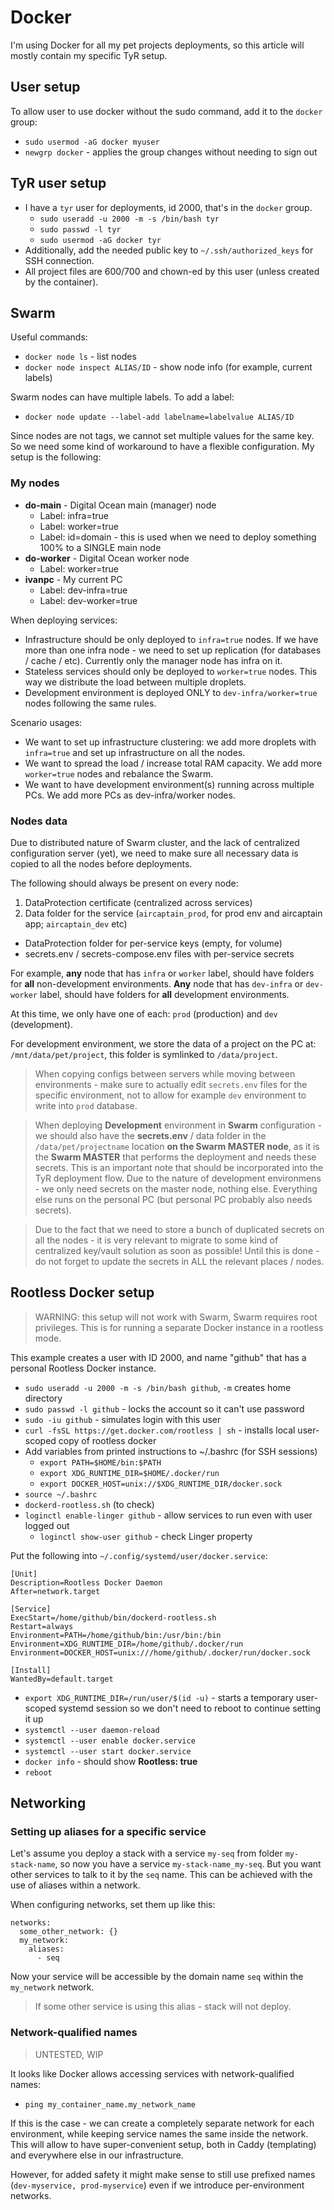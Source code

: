 # Docker

I'm using Docker for all my pet projects deployments, so this article will mostly contain my specific TyR setup.

## User setup

To allow user to use docker without the sudo command, add it to the `docker` group:

- `sudo usermod -aG docker myuser`
- `newgrp docker` - applies the group changes without needing to sign out

## TyR user setup

- I have a `tyr` user for deployments, id 2000, that's in the `docker` group.
    - `sudo useradd -u 2000 -m -s /bin/bash tyr`
    - `sudo passwd -l tyr`
    - `sudo usermod -aG docker tyr`
- Additionally, add the needed public key to `~/.ssh/authorized_keys` for SSH connection.
- All project files are 600/700 and chown-ed by this user (unless created by the container).

## Swarm

Useful commands:

- `docker node ls` - list nodes
- `docker node inspect ALIAS/ID` - show node info (for example, current labels)

Swarm nodes can have multiple labels. To add a label:

- `docker node update --label-add labelname=labelvalue ALIAS/ID`

Since nodes are not tags, we cannot set multiple values for the same key. So we need some kind of workaround to have a flexible configuration. My setup is the following:

### My nodes

- **do-main** - Digital Ocean main (manager) node
  - Label: infra=true
  - Label: worker=true
  - Label: id=domain - this is used when we need to deploy something 100% to a SINGLE main node
- **do-worker** - Digital Ocean worker node
  - Label: worker=true
- **ivanpc** - My current PC
  - Label: dev-infra=true
  - Label: dev-worker=true

When deploying services:

- Infrastructure should be only deployed to `infra=true` nodes. If we have more than one infra node - we need to set up replication (for databases / cache / etc). Currently only the manager node has infra on it.
- Stateless services should only be deployed to `worker=true` nodes. This way we distribute the load between multiple droplets.
- Development environment is deployed ONLY to `dev-infra/worker=true` nodes following the same rules.

Scenario usages:

- We want to set up infrastructure clustering: we add more droplets with `infra=true` and set up infrastructure on all the nodes.
- We want to spread the load / increase total RAM capacity. We add more `worker=true` nodes and rebalance the Swarm.
- We want to have development environment(s) running across multiple PCs. We add more PCs as dev-infra/worker nodes.

### Nodes data

Due to distributed nature of Swarm cluster, and the lack of centralized configuration server (yet), we need to make sure all necessary data is copied to all the nodes before deployments.

The following should always be present on every node:

1. DataProtection certificate (centralized across services)
2. Data folder for the service (`aircaptain_prod`, for prod env and aircaptain app; `aircaptain_dev` etc)
  - DataProtection folder for per-service keys (empty, for volume)
  - secrets.env / secrets-compose.env files with per-service secrets

For example, **any** node that has `infra` or `worker` label, should have folders for **all** non-development environments. **Any** node that has `dev-infra` or `dev-worker` label, should have folders for **all** development environments.

At this time, we only have one of each: `prod` (production) and `dev` (development).

For development environment, we store the data of a project on the PC at: `/mnt/data/pet/project`, this folder is symlinked to `/data/project`.

> When copying configs between servers while moving between environments - make sure to actually edit `secrets.env` files for the specific environment, not to allow for example `dev` environment to write into `prod` database.

> When deploying **Development** environment in **Swarm** configuration - we should also have the **secrets.env** / data folder in the `/data/pet/projectname` location **on the Swarm MASTER node**, as it is the **Swarm MASTER** that performs the deployment and needs these secrets. This is an important note that should be incorporated into the TyR deployment flow. Due to the nature of development environmens - we only need secrets on the master node, nothing else. Everything else runs on the personal PC (but personal PC probably also needs secrets).

> Due to the fact that we need to store a bunch of duplicated secrets on all the nodes - it is very relevant to migrate to some kind of centralized key/vault solution as soon as possible! Until this is done - do not forget to update the secrets in ALL the relevant places / nodes.

## Rootless Docker setup

> WARNING: this setup will not work with Swarm, Swarm requires root privileges. This is for running a separate Docker instance in a rootless mode.

This example creates a user with ID 2000, and name "github" that has a personal Rootless Docker instance.

- `sudo useradd -u 2000 -m -s /bin/bash github`, `-m` creates home directory
- `sudo passwd -l github` - locks the account so it can't use password
- `sudo -iu github` - simulates login with this user
- `curl -fsSL https://get.docker.com/rootless | sh` - installs local user-scoped copy of rootless docker
- Add variables from printed instructions to ~/.bashrc (for SSH sessions)
  - `export PATH=$HOME/bin:$PATH`
  - `export XDG_RUNTIME_DIR=$HOME/.docker/run`
  - `export DOCKER_HOST=unix://$XDG_RUNTIME_DIR/docker.sock`
- `source ~/.bashrc`
- `dockerd-rootless.sh` (to check)
- `loginctl enable-linger github` - allow services to run even with user logged out
  - `loginctl show-user github` - check Linger property

Put the following into `~/.config/systemd/user/docker.service`:

```
[Unit]
Description=Rootless Docker Daemon
After=network.target

[Service]
ExecStart=/home/github/bin/dockerd-rootless.sh
Restart=always
Environment=PATH=/home/github/bin:/usr/bin:/bin
Environment=XDG_RUNTIME_DIR=/home/github/.docker/run
Environment=DOCKER_HOST=unix:///home/github/.docker/run/docker.sock

[Install]
WantedBy=default.target
```

- `export XDG_RUNTIME_DIR=/run/user/$(id -u)` - starts a temporary user-scoped systemd session so we don't need to reboot to continue setting it up
- `systemctl --user daemon-reload`
- `systemctl --user enable docker.service`
- `systemctl --user start docker.service`
- `docker info` - should show **Rootless: true**
- `reboot`

## Networking

### Setting up aliases for a specific service

Let's assume you deploy a stack with a service `my-seq` from folder `my-stack-name`, so now you have a service `my-stack-name_my-seq`. But you want other services to talk to it by the `seq` name. This can be achieved with the use of aliases within a network.

When configuring networks, set them up like this:

```
networks:
  some_other_network: {}
  my_network:
    aliases:
      - seq
```

Now your service will be accessible by the domain name `seq` within the `my_network` network.

> If some other service is using this alias - stack will not deploy.

### Network-qualified names

> UNTESTED, WIP

It looks like Docker allows accessing services with network-qualified names:

- `ping my_container_name.my_network_name`

If this is the case - we can create a completely separate network for each environment, while keeping service names the same inside the network. This will allow to have super-convenient setup, both in Caddy (templating) and everywhere else in our infrastructure.

However, for added safety it might make sense to still use prefixed names (`dev-myservice, prod-myservice`) even if we introduce per-environment networks.

